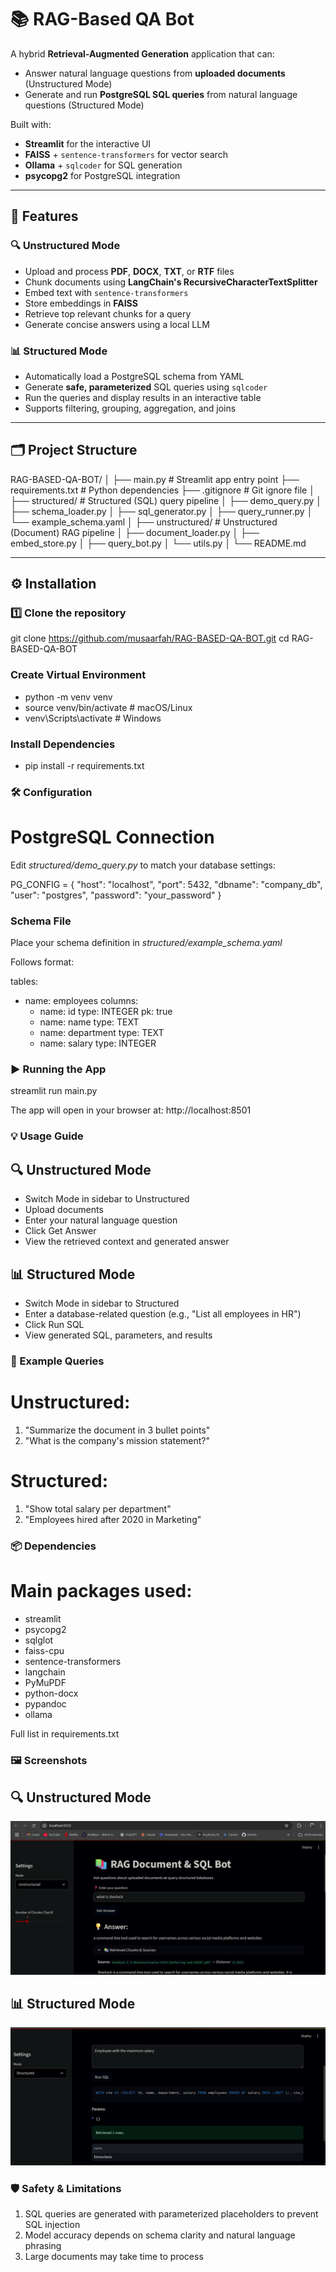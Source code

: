 # 📚 RAG-Based QA Bot

A hybrid **Retrieval-Augmented Generation** application that can:
- Answer natural language questions from **uploaded documents** (Unstructured Mode)
- Generate and run **PostgreSQL SQL queries** from natural language questions (Structured Mode)

Built with:
- **Streamlit** for the interactive UI
- **FAISS** + `sentence-transformers` for vector search
- **Ollama** + `sqlcoder` for SQL generation
- **psycopg2** for PostgreSQL integration

---

## 📌 Features
### 🔍 Unstructured Mode
- Upload and process **PDF**, **DOCX**, **TXT**, or **RTF** files
- Chunk documents using **LangChain's RecursiveCharacterTextSplitter**
- Embed text with `sentence-transformers`
- Store embeddings in **FAISS**
- Retrieve top relevant chunks for a query
- Generate concise answers using a local LLM

### 📊 Structured Mode
- Automatically load a PostgreSQL schema from YAML
- Generate **safe, parameterized** SQL queries using `sqlcoder`
- Run the queries and display results in an interactive table
- Supports filtering, grouping, aggregation, and joins

---

## 🗂 Project Structure
RAG-BASED-QA-BOT/
│
├── main.py # Streamlit app entry point
├── requirements.txt # Python dependencies
├── .gitignore # Git ignore file
│
├── structured/ # Structured (SQL) query pipeline
│ ├── demo_query.py
│ ├── schema_loader.py
│ ├── sql_generator.py
│ ├── query_runner.py
│ └── example_schema.yaml
│
├── unstructured/ # Unstructured (Document) RAG pipeline
│ ├── document_loader.py
│ ├── embed_store.py
│ ├── query_bot.py
│ └── utils.py
│
└── README.md


---

## ⚙️ Installation

### 1️⃣ Clone the repository
git clone https://github.com/musaarfah/RAG-BASED-QA-BOT.git
cd RAG-BASED-QA-BOT

### Create Virtual Environment
- python -m venv venv
- source venv/bin/activate  # macOS/Linux
- venv\Scripts\activate     # Windows

### Install Dependencies
- pip install -r requirements.txt

### 🛠 Configuration
# PostgreSQL Connection

Edit *structured/demo_query.py* to match your database settings:

PG_CONFIG = {
    "host": "localhost",
    "port": 5432,
    "dbname": "company_db",
    "user": "postgres",
    "password": "your_password"
}


### Schema File

Place your schema definition in *structured/example_schema.yaml*

Follows format:

tables:
  - name: employees
    columns:
      - name: id
        type: INTEGER
        pk: true
      - name: name
        type: TEXT
      - name: department
        type: TEXT
      - name: salary
        type: INTEGER

### ▶️ Running the App
streamlit run main.py

The app will open in your browser at:
http://localhost:8501

### 💡 Usage Guide

## 🔍 Unstructured Mode

- Switch Mode in sidebar to Unstructured
- Upload documents
- Enter your natural language question
- Click Get Answer
- View the retrieved context and generated answer

## 📊 Structured Mode

- Switch Mode in sidebar to Structured
- Enter a database-related question (e.g., "List all employees in HR")
- Click Run SQL
- View generated SQL, parameters, and results

### 🧠 Example Queries

# Unstructured:

1. "Summarize the document in 3 bullet points"
2. "What is the company's mission statement?"

# Structured:

1. "Show total salary per department"
2. "Employees hired after 2020 in Marketing"

### 📦 Dependencies

# Main packages used:

- streamlit
- psycopg2
- sqlglot
- faiss-cpu
- sentence-transformers
- langchain
- PyMuPDF
- python-docx
- pypandoc
- ollama

Full list in requirements.txt

### 🖼 Screenshots

## 🔍 Unstructured Mode
![Unstructured Mode](docs/screenshots/unstructured_mode.png)

## 📊 Structured Mode
![Structured Mode](docs/screenshots/structured_mode.png)


### 🛡 Safety & Limitations

1. SQL queries are generated with parameterized placeholders to prevent SQL injection
2. Model accuracy depends on schema clarity and natural language phrasing
3. Large documents may take time to process

